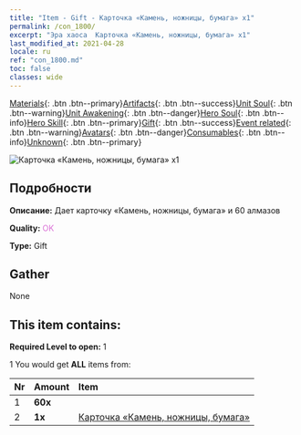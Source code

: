 ```yaml
---
title: "Item - Gift - Карточка «Камень, ножницы, бумага» х1"
permalink: /con_1800/
excerpt: "Эра хаоса  Карточка «Камень, ножницы, бумага» х1"
last_modified_at: 2021-04-28
locale: ru
ref: "con_1800.md"
toc: false
classes: wide
---
```

 [Materials](/ItemsRU/){: .btn .btn--primary}[Artifacts](/ItemsRU/Artifacts/){: .btn .btn--success}[Unit Soul](/ItemsRU/UnitSoul/){: .btn .btn--warning}[Unit Awakening](/ItemsRU/UnitAwakening/){: .btn .btn--danger}[Hero Soul](/ItemsRU/HeroSoul/){: .btn .btn--info}[Hero Skill](/ItemsRU/HeroSkill/){: .btn .btn--primary}[Gift](/ItemsRU/Gift/){: .btn .btn--success}[Event related](/ItemsRU/Events/){: .btn .btn--warning}[Avatars](/ItemsRU/Avatars/){: .btn .btn--danger}[Consumables](/ItemsRU/Consumables/){: .btn .btn--info}[Unknown](/ItemsRU/Unknown/){: .btn .btn--primary}

 ![Карточка «Камень, ножницы, бумага» х1](/images/t/i_907422.png)

## Подробности
 **Описание:** Дает карточку «Камень, ножницы, бумага» и 60 алмазов

 **Quality:** <span style="color: #DA70D6">OK</span>

 **Type:** Gift

## Gather

  None

## This item contains:

 **Required Level to open:** 1

 1 You would get **ALL** items  from:

  | Nr | Amount |     Item    |
  |:---|:-------|:------------|
  | 1 |  **60x** | <i class="fas fa-gem"/> |  | 
  | 2 |  **1x** | [Карточка «Камень, ножницы, бумага»](/ItemsRU/con_547/) |  | 
